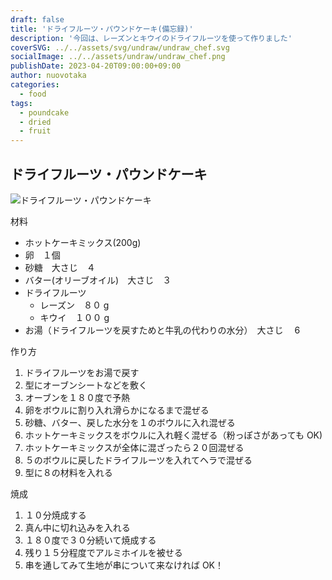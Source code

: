 ```yaml
---
draft: false
title: 'ドライフルーツ・パウンドケーキ(備忘録)'
description: '今回は、レーズンとキウイのドライフルーツを使って作りました'
coverSVG: ../../assets/svg/undraw/undraw_chef.svg
socialImage: ../../assets/undraw/undraw_chef.png
publishDate: 2023-04-20T09:00:00+09:00
author: nuovotaka
categories:
  - food
tags:
  - poundcake
  - dried
  - fruit
---
```


## ドライフルーツ・パウンドケーキ

![ドライフルーツ・パウンドケーキ](/images/dried-fruit-pound-cake-1.jpeg>)

材料

- ホットケーキミックス(200g)
- 卵　１個
- 砂糖　大さじ　４
- バター(オリーブオイル)　大さじ　３
- ドライフルーツ
  - レーズン　８０ g
  - キウイ　１００ g
- お湯（ドライフルーツを戻すためと牛乳の代わりの水分）　大さじ　 6

作り方

1. ドライフルーツをお湯で戻す
2. 型にオーブンシートなどを敷く
3. オーブンを１８０度で予熱
4. 卵をボウルに割り入れ滑らかになるまで混ぜる
5. 砂糖、バター、戻した水分を１のボウルに入れ混ぜる
6. ホットケーキミックスをボウルに入れ軽く混ぜる（粉っぽさがあっても OK)
7. ホットケーキミックスが全体に混ざったら２０回混ぜる
8. ５のボウルに戻したドライフルーツを入れてヘラで混ぜる
9. 型に８の材料を入れる

焼成

1. １０分焼成する
2. 真ん中に切れ込みを入れる
3. １８０度で３０分続いて焼成する
4. 残り１５分程度でアルミホイルを被せる
5. 串を通してみて生地が串について来なければ OK！

